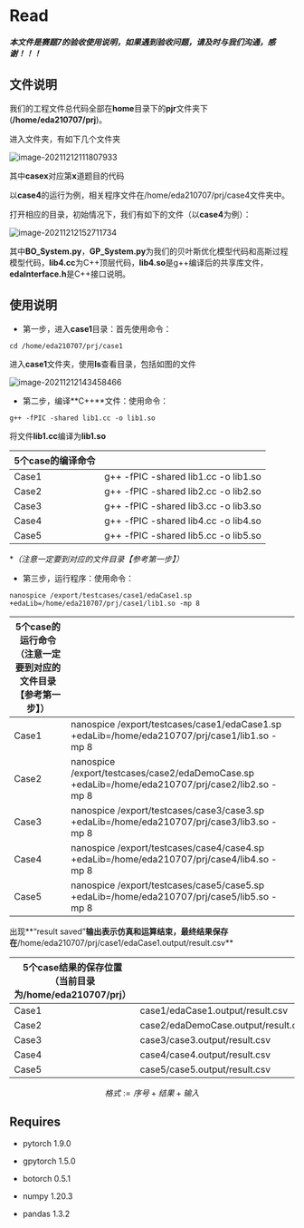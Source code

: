 # Read

***本文件是赛题7的验收使用说明，如果遇到验收问题，请及时与我们沟通，感谢！！！***

## 文件说明

我们的工程文件总代码全部在**home**目录下的**pjr**文件夹下(**/home/eda210707/prj**)。

进入文件夹，有如下几个文件夹

![image-20211212111807933](C:\Users\尹硕\AppData\Roaming\Typora\typora-user-images\image-20211212111807933.png)

其中**casex**对应第**x**道题目的代码

以**case4**的运行为例，相关程序文件在/home/eda210707/prj/case4文件夹中。

打开相应的目录，初始情况下，我们有如下的文件（以**case4**为例）：

![image-20211212152711734](C:\Users\尹硕\AppData\Roaming\Typora\typora-user-images\image-20211212152711734.png)

其中**BO_System.py**，**GP_System.py**为我们的贝叶斯优化模型代码和高斯过程模型代码，**lib4.cc**为C++顶层代码，**lib4.so**是g++编译后的共享库文件，**edaInterface.h**是C++接口说明。

## 使用说明

+ 第一步，进入**case1**目录：首先使用命令：

~~~~shell
cd /home/eda210707/prj/case1
~~~~

进入**case1**文件夹，使用**ls**查看目录，包括如图的文件

![image-20211212143458466](C:\Users\尹硕\AppData\Roaming\Typora\typora-user-images\image-20211212143458466.png)



+ 第二步，编译**C++**文件：使用命令：

~~~~shell
g++ -fPIC -shared lib1.cc -o lib1.so 
~~~~

将文件**lib1.cc**编译为**lib1.so**

| 5个case的编译命令 |                                       |
| ----------------- | ------------------------------------- |
| Case1             | g++ -fPIC  -shared lib1.cc -o lib1.so |
| Case2             | g++ -fPIC  -shared lib2.cc -o lib2.so |
| Case3             | g++ -fPIC  -shared lib3.cc -o lib3.so |
| Case4             | g++ -fPIC  -shared lib4.cc -o lib4.so |
| Case5             | g++ -fPIC  -shared lib5.cc -o lib5.so |

**（注意一定要到对应的文件目录【参考第一步】）*  



+ 第三步，运行程序：使用命令：

~~~~shell
nanospice /export/testcases/case1/edaCase1.sp +edaLib=/home/eda210707/prj/case1/lib1.so -mp 8
~~~~

| 5个case的运行命令（注意一定要到对应的文件目录【参考第一步】） |                                                              |
| ------------------------------------------------------------ | ------------------------------------------------------------ |
| Case1                                                        | nanospice  /export/testcases/case1/edaCase1.sp +edaLib=/home/eda210707/prj/case1/lib1.so  -mp 8 |
| Case2                                                        | nanospice  /export/testcases/case2/edaDemoCase.sp +edaLib=/home/eda210707/prj/case2/lib2.so  -mp 8 |
| Case3                                                        | nanospice  /export/testcases/case3/case3.sp +edaLib=/home/eda210707/prj/case3/lib3.so  -mp 8 |
| Case4                                                        | nanospice  /export/testcases/case4/case4.sp +edaLib=/home/eda210707/prj/case4/lib4.so  -mp 8 |
| Case5                                                        | nanospice  /export/testcases/case5/case5.sp +edaLib=/home/eda210707/prj/case5/lib5.so  -mp 8 |

出现**“result saved”**输出表示仿真和运算结束，最终结果保存在**/home/eda210707/prj/case1/edaCase1.output/result.csv**

| 5个case结果的保存位置（当前目录为/home/eda210707/prj） |                                     |
| ------------------------------------------------------ | ----------------------------------- |
| Case1                                                  | case1/edaCase1.output/result.csv    |
| Case2                                                  | case2/edaDemoCase.output/result.csv |
| Case3                                                  | case3/case3.output/result.csv       |
| Case4                                                  | case4/case4.output/result.csv       |
| Case5                                                  | case5/case5.output/result.csv       |

$$
格式:=序号+结果+输入
$$



## Requires

+ pytorch 1.9.0
+ gpytorch  1.5.0
+ botorch 0.5.1

+ numpy 1.20.3
+ pandas 1.3.2